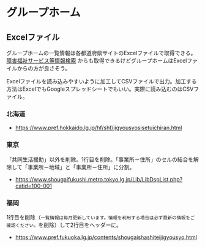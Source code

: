 # グループホーム

## Excelファイル
グループホームの一覧情報は各都道府県サイトのExcelファイルで取得できる。[障害福祉サービス等情報検索](https://www.wam.go.jp/sfkohyoout/) からも取得できるけどグループホームはExcelファイルからの方が良さそう。

Excelファイルを読み込みやすいように加工してCSVファイルで出力。加工する方法はExcelでもGoogleスプレッドシートでもいい。実際に読み込むのはCSVファイル。

### 北海道

- https://www.pref.hokkaido.lg.jp/hf/shf/jigyousyosisetuichiran.html

### 東京
「共同生活援助」以外を削除。1行目を削除。「事業所－住所」のセルの結合を解除して「事業所－地域」と「事業所－住所」に分割。
- https://www.shougaifukushi.metro.tokyo.lg.jp/Lib/LibDspList.php?catid=100-001

### 福岡
1行目を削除（`一覧情報は毎月更新しています。情報を利用する場合は必ず最新の情報をご確認ください。`を削除）して2行目をヘッダーに。
- https://www.pref.fukuoka.lg.jp/contents/shougaishashiteijigyousyo.html
